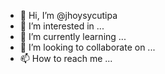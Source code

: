 - 👋 Hi, I’m @jhoysycutipa
- 👀 I’m interested in ...
- 🌱 I’m currently learning ...
- 💞️ I’m looking to collaborate on ...
- 📫 How to reach me ...

<!---
jhoysycutipa/jhoysycutipa is a ✨ special ✨ repository because its `README.md` (this file) appears on your GitHub profile.
You can click the Preview link to take a look at your changes.
--->
